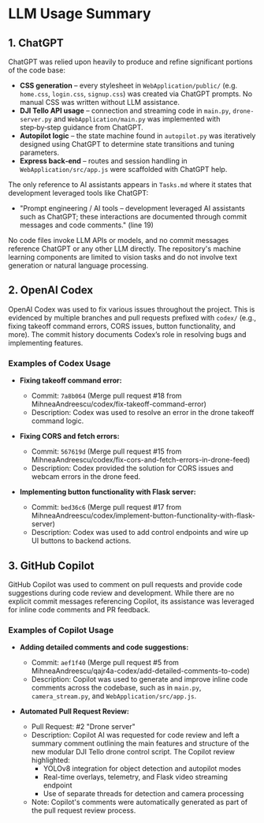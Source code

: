 # LLM Usage Summary

## 1. ChatGPT

ChatGPT was relied upon heavily to produce and refine significant portions of the code base:

- **CSS generation** – every stylesheet in `WebApplication/public/` (e.g. `home.css`, `login.css`, `signup.css`) was created via ChatGPT prompts. No manual CSS was written without LLM assistance.
- **DJI Tello API usage** – connection and streaming code in `main.py`, `drone-server.py` and `WebApplication/main.py` was implemented with step‑by‑step guidance from ChatGPT.
- **Autopilot logic** – the state machine found in `autopilot.py` was iteratively designed using ChatGPT to determine state transitions and tuning parameters.
- **Express back‑end** – routes and session handling in `WebApplication/src/app.js` were scaffolded with ChatGPT help.

The only reference to AI assistants appears in `Tasks.md` where it states that development leveraged tools like ChatGPT:

- "Prompt engineering / AI tools – development leveraged AI assistants such as ChatGPT; these interactions are documented through commit messages and code comments." (line 19)

No code files invoke LLM APIs or models, and no commit messages reference ChatGPT or any other LLM directly. The repository's machine learning components are limited to vision tasks and do not involve text generation or natural language processing.

## 2. OpenAI Codex

OpenAI Codex was used to fix various issues throughout the project. This is evidenced by multiple branches and pull requests prefixed with `codex/` (e.g., fixing takeoff command errors, CORS issues, button functionality, and more). The commit history documents Codex’s role in resolving bugs and implementing features.

### Examples of Codex Usage

- **Fixing takeoff command error:**
  - Commit: `7a8b064` (Merge pull request #18 from MihneaAndreescu/codex/fix-takeoff-command-error)
  - Description: Codex was used to resolve an error in the drone takeoff command logic.

- **Fixing CORS and fetch errors:**
  - Commit: `567619d` (Merge pull request #15 from MihneaAndreescu/codex/fix-cors-and-fetch-errors-in-drone-feed)
  - Description: Codex provided the solution for CORS issues and webcam errors in the drone feed.

- **Implementing button functionality with Flask server:**
  - Commit: `bed36c6` (Merge pull request #17 from MihneaAndreescu/codex/implement-button-functionality-with-flask-server)
  - Description: Codex was used to add control endpoints and wire up UI buttons to backend actions.

## 3. GitHub Copilot

GitHub Copilot was used to comment on pull requests and provide code suggestions during code review and development. While there are no explicit commit messages referencing Copilot, its assistance was leveraged for inline code comments and PR feedback.

### Examples of Copilot Usage

- **Adding detailed comments and code suggestions:**
  - Commit: `aef1f40` (Merge pull request #5 from MihneaAndreescu/qajr4a-codex/add-detailed-comments-to-code)
  - Description: Copilot was used to generate and improve inline code comments across the codebase, such as in `main.py`, `camera_stream.py`, and `WebApplication/src/app.js`.

- **Automated Pull Request Review:**
  - Pull Request: #2 "Drone server"
  - Description: Copilot AI was requested for code review and left a summary comment outlining the main features and structure of the new modular DJI Tello drone control script. The Copilot review highlighted:
    - YOLOv8 integration for object detection and autopilot modes
    - Real-time overlays, telemetry, and Flask video streaming endpoint
    - Use of separate threads for detection and camera processing
  - Note: Copilot's comments were automatically generated as part of the pull request review process.

